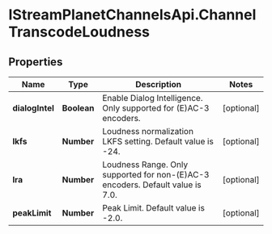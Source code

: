 # IStreamPlanetChannelsApi.ChannelTranscodeLoudness

## Properties

Name | Type | Description | Notes
------------ | ------------- | ------------- | -------------
**dialogIntel** | **Boolean** | Enable Dialog Intelligence. Only supported for (E)AC-3 encoders. | [optional] 
**lkfs** | **Number** | Loudness normalization LKFS setting. Default value is -24. | [optional] 
**lra** | **Number** | Loudness Range. Only supported for non-(E)AC-3 encoders. Default value is 7.0. | [optional] 
**peakLimit** | **Number** | Peak Limit. Default value is -2.0. | [optional] 


